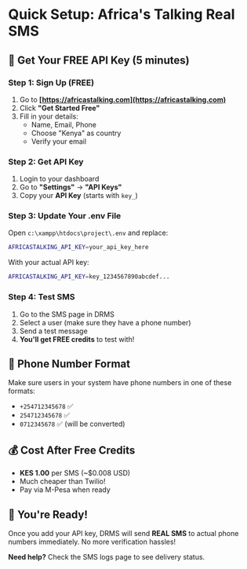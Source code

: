 # Quick Setup: Africa's Talking Real SMS

## 🚀 Get Your FREE API Key (5 minutes)

### Step 1: Sign Up (FREE)

1. Go to **[https://africastalking.com](https://africastalking.com)**
2. Click **"Get Started Free"**
3. Fill in your details:
   - Name, Email, Phone
   - Choose "Kenya" as country
   - Verify your email

### Step 2: Get API Key

1. Login to your dashboard
2. Go to **"Settings"** → **"API Keys"**
3. Copy your **API Key** (starts with `key_`)

### Step 3: Update Your .env File

Open `c:\xampp\htdocs\project\.env` and replace:

```bash
AFRICASTALKING_API_KEY=your_api_key_here
```

With your actual API key:

```bash
AFRICASTALKING_API_KEY=key_1234567890abcdef...
```

### Step 4: Test SMS

1. Go to the SMS page in DRMS
2. Select a user (make sure they have a phone number)
3. Send a test message
4. **You'll get FREE credits** to test with!

## 📱 Phone Number Format

Make sure users in your system have phone numbers in one of these formats:

- `+254712345678` ✅
- `254712345678` ✅
- `0712345678` ✅ (will be converted)

## 💰 Cost After Free Credits

- **KES 1.00** per SMS (~$0.008 USD)
- Much cheaper than Twilio!
- Pay via M-Pesa when ready

## 🎯 You're Ready!

Once you add your API key, DRMS will send **REAL SMS** to actual phone numbers immediately. No more verification hassles!

**Need help?** Check the SMS logs page to see delivery status.
